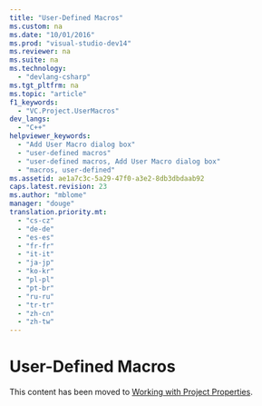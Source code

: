```yaml
---
title: "User-Defined Macros"
ms.custom: na
ms.date: "10/01/2016"
ms.prod: "visual-studio-dev14"
ms.reviewer: na
ms.suite: na
ms.technology: 
  - "devlang-csharp"
ms.tgt_pltfrm: na
ms.topic: "article"
f1_keywords: 
  - "VC.Project.UserMacros"
dev_langs: 
  - "C++"
helpviewer_keywords: 
  - "Add User Macro dialog box"
  - "user-defined macros"
  - "user-defined macros, Add User Macro dialog box"
  - "macros, user-defined"
ms.assetid: ae1a7c3c-5a29-47f0-a3e2-8db3dbdaab92
caps.latest.revision: 23
ms.author: "mblome"
manager: "douge"
translation.priority.mt: 
  - "cs-cz"
  - "de-de"
  - "es-es"
  - "fr-fr"
  - "it-it"
  - "ja-jp"
  - "ko-kr"
  - "pl-pl"
  - "pt-br"
  - "ru-ru"
  - "tr-tr"
  - "zh-cn"
  - "zh-tw"
---
```

# User-Defined Macros
This content has been moved to [Working with Project Properties](../Topic/Working%20with%20Project%20Properties.md).